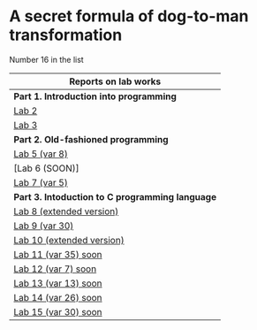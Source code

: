 # A secret formula of dog-to-man transformation 

Number 16 in the list

| **Reports on lab works** | 
| ------ |
| **Part 1. Introduction into programming** | 
| [Lab 2](https://github.com/box1t/1st_course_MAI/tree/main/lab2) |
| [Lab 3](https://github.com/box1t/1st_course_MAI/main/lab3) |
| **Part 2. Old-fashioned programming** |
| [Lab 5 (var 8)](https://github.com/box1t/1st_course_MAI/blob/main/lab5/lab5.pdf) | 
| [Lab 6 (SOON)] | 
| [Lab 7 (var 5)](https://github.com/box1t/1st_course_MAI/blob/main/lab7/lab7.pdf) | 
| **Part 3. Intoduction to C programming language** |
| [Lab 8 (extended version)](https://github.com/box1t/1st_course_MAI/blob/main/lab8/lab8.pdf) |
| [Lab 9 (var 30)](https://github.com/box1t/1st_course_MAI/blob/main/lab9/lab9.pdf) |
| [Lab 10 (extended version)](https://github.com/box1t/1st_course_MAI/blob/main/lab10/lab10.pdf) |
| [Lab 11 (var 35) soon](https://github.com/box1t/1st_course_MAI/) |
| [Lab 12 (var 7) soon](https://github.com/box1t/1st_course_MAI/) |
| [Lab 13 (var 13) soon](https://github.com/box1t/1st_course_MAI/) |
| [Lab 14 (var 26) soon](https://github.com/box1t/1st_course_MAI/) |
| [Lab 15 (var 30) soon](https://github.com/box1t/1st_course_MAI/) |


